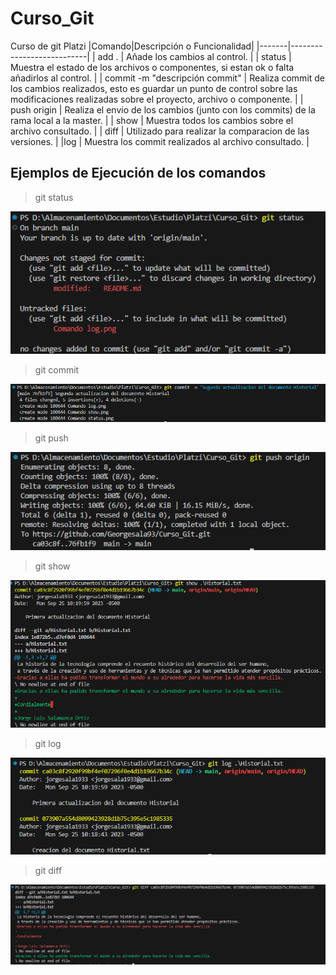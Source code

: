 # Curso_Git
Curso de git Platzi
|Comando|Descripción o Funcionalidad|
|-------|---------------------------|
| add . | Añade los cambios al control. |
| status | Muestra el estado de los archivos o componentes, si estan ok o falta añadirlos al control. |
| commit -m "descripción commit" | Realiza commit de los cambios realizados, esto es guardar un punto de control sobre las modificaciones realizadas sobre el proyecto, archivo o componente. |
| push origin | Realiza el envio de los cambios (junto con los commits) de la rama local a la master. |
| show <archivo>  | Muestra todos los cambios sobre el archivo consultado. |
| diff  | Utilizado para realizar la comparacion de las versiones. |
|log <archivo> | Muestra los commit realizados al archivo consultado. |

 ## Ejemplos de Ejecución de los comandos
 >git status

![Status](/img/Comando_status.png)

 >git commit

![commit](/img/Comando_commit.png)

 >git push

![push](/img/Comando_push.png)

 >git show

![show](/img/Comando_show.png)

 >git log

![log](/img/Comando_log.png)

 >git diff

 ![diff](/img/Comando_diff.png)